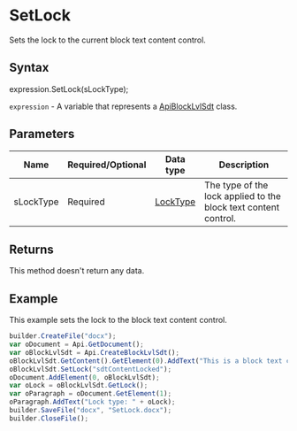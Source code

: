 # SetLock

Sets the lock to the current block text content control.

## Syntax

expression.SetLock(sLockType);

`expression` - A variable that represents a [ApiBlockLvlSdt](../ApiBlockLvlSdt.md) class.

## Parameters

| **Name** | **Required/Optional** | **Data type** | **Description** |
| ------------- | ------------- | ------------- | ------------- |
| sLockType | Required | [LockType](../../../Enumerations/LockType.md) | The type of the lock applied to the block text content control. |

## Returns

This method doesn't return any data.

## Example

This example sets the lock to the block text content control.

```javascript
builder.CreateFile("docx");
var oDocument = Api.GetDocument();
var oBlockLvlSdt = Api.CreateBlockLvlSdt();
oBlockLvlSdt.GetContent().GetElement(0).AddText("This is a block text content control with the content lock set to it.");
oBlockLvlSdt.SetLock("sdtContentLocked");
oDocument.AddElement(0, oBlockLvlSdt);
var oLock = oBlockLvlSdt.GetLock();
var oParagraph = oDocument.GetElement(1);
oParagraph.AddText("Lock type: " + oLock);
builder.SaveFile("docx", "SetLock.docx");
builder.CloseFile();
```